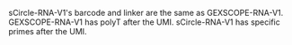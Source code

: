 sCircle-RNA-V1's barcode and linker are the same as GEXSCOPE-RNA-V1.
GEXSCOPE-RNA-V1 has polyT after the UMI.
sCircle-RNA-V1 has specific primes after the UMI.
